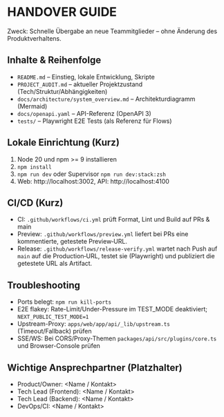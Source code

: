 # HANDOVER GUIDE

Zweck: Schnelle Übergabe an neue Teammitglieder – ohne Änderung des Produktverhaltens.

## Inhalte & Reihenfolge

- `README.md` – Einstieg, lokale Entwicklung, Skripte
- `PROJECT_AUDIT.md` – aktueller Projektzustand (Tech/Struktur/Abhängigkeiten)
- `docs/architecture/system_overview.md` – Architekturdiagramm (Mermaid)
- `docs/openapi.yaml` – API-Referenz (OpenAPI 3)
- `tests/` – Playwright E2E Tests (als Referenz für Flows)

## Lokale Einrichtung (Kurz)

1. Node 20 und npm >= 9 installieren
2. `npm install`
3. `npm run dev` oder Supervisor `npm run dev:stack:zsh`
4. Web: http://localhost:3002, API: http://localhost:4100

## CI/CD (Kurz)

- CI: `.github/workflows/ci.yml` prüft Format, Lint und Build auf PRs & main
- Preview: `.github/workflows/preview.yml` liefert bei PRs eine kommentierte, getestete Preview‑URL.
- Release: `.github/workflows/release-verify.yml` wartet nach Push auf `main` auf die Production‑URL, testet sie (Playwright) und publiziert die getestete URL als Artifact.

## Troubleshooting

- Ports belegt: `npm run kill-ports`
- E2E flakey: Rate-Limit/Under-Pressure im TEST_MODE deaktiviert; `NEXT_PUBLIC_TEST_MODE=1`
- Upstream-Proxy: `apps/web/app/api/_lib/upstream.ts` (Timeout/Fallback) prüfen
- SSE/WS: Bei CORS/Proxy-Themen `packages/api/src/plugins/core.ts` und Browser-Console prüfen

## Wichtige Ansprechpartner (Platzhalter)

- Product/Owner: <Name / Kontakt>
- Tech Lead (Frontend): <Name / Kontakt>
- Tech Lead (Backend): <Name / Kontakt>
- DevOps/CI: <Name / Kontakt>
